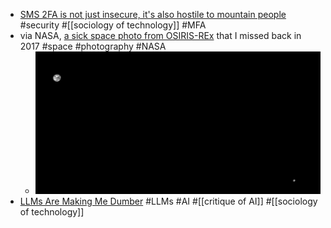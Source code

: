 - [SMS 2FA is not just insecure, it's also hostile to mountain people](https://blog.stillgreenmoss.net/sms-2fa-is-not-just-insecure-its-also-hostile-to-mountain-people) #security #[[sociology of technology]] #MFA
- via NASA, [a sick space photo from OSIRIS-REx](https://www.nasa.gov/missions/nasas-osiris-rex-snaps-pictures-of-earth-and-the-moon/) that I missed back in 2017 #space #photography #NASA
	- ![osiris-rexearthmoon_rotated2.webp](../assets/osiris-rexearthmoon_rotated2_1747360139068_0.webp)
- [LLMs Are Making Me Dumber](https://vvvincent.me/llms-are-making-me-dumber/) #LLMs #AI #[[critique of AI]] #[[sociology of technology]]